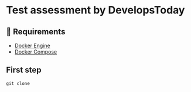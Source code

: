 # Test assessment by DevelopsToday


## 🐳 Requirements

- [Docker Engine](https://docs.docker.com/engine/install/)
- [Docker Compose](https://docs.docker.com/compose/install/)


## First step

```git clone ```